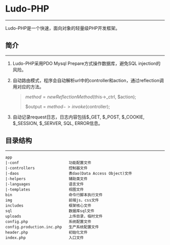 # Ludo-PHP
___
Ludo-PHP是一个快速，面向对象的轻量级PHP开发框架。

## 简介
___
1. Ludo-PHP采用PDO Mysql Prepare方式操作数据库，避免SQL injection的风险。
2. 自动路由模式，程序会自动解析url中的controller和action，通过reflection调用对应的方法。
    
    > $method = new ReflectionMethod($this->_ctrl, $action);
    >
    > $output = $method->invoke($controller);
3. 自动记录request日志，日志内容包括$_GET, $_POST, $_COOKIE, $_SESSION, $_SERVER, SQL, ERROR信息。

## 目录结构
___
    app
    |-conf                      功能配置文件
    |-controllers	            控制器文件
    |-daos		                表dao(Data Access Object)文件
    |-helpers                   辅助类文件
    |-languages                 语言文件
    |-templates		            视图文件
    bin                         命令行脚本执行文件
    img                         前端js，css文件
    includes                    框架核心文件
    sql                         数据库sql文件
    uploads                     上传目录，临时文件
    config.php                  系统配置文件
    config.production.inc.php   生产系统配置文件
    header.php                  初始化文件
    index.php	                入口文件